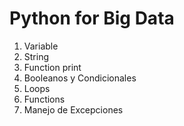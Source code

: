 # Python for Big Data

1. Variable
2. String
3. Function print
4. Booleanos y Condicionales
5. Loops
6. Functions
7. Manejo de Excepciones
